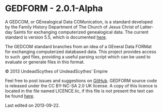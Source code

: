 # GEDFORM - 2.0.1-Alpha #

A GEDCOM, or GEnealogical Data COMunication, is a standard developed by the
Family History Department of The Church of Jesus Christ of Latter-day Saints for
exchanging computerized genealogical data. The current standard is version 5.5,
which is documented [here](https://devnet.familysearch.org/docs/gedcom/gedcom55.pdf).

The GEDCOM standard branches from an idea of a GEneral Data FORMat for
exchanging computerized databased data. This project provides access to such
.ged files, providing a useful parsing script which can be used to evaluate or
generate files in this format.

&copy; 2013 UndeadScythes of UndeadScythes' Empire

Feel free to post issues and suggestions on [GitHub](https://github.com/UndeadScythes/GEDFORM).
GEDFORM source code is released under the CC BY-NC-SA 2.0 UK license.
A copy of this licence is located in the file named LICENCE.lic, if this file is
not present the text can be found [here](http://creativecommons.org/licenses/by-nc-sa/2.0/uk/legalcode).

Last edited on 2013-09-22.
